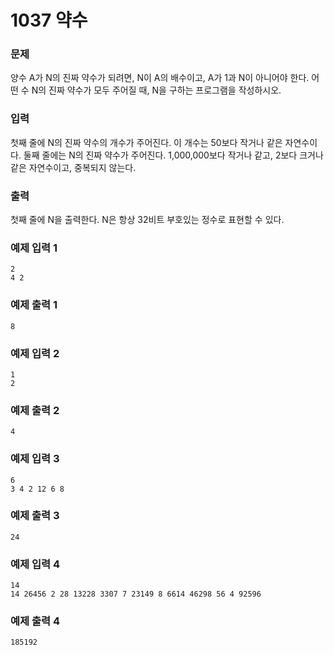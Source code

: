 
# 1037 약수
### 문제

양수 A가 N의 진짜 약수가 되려면, N이 A의 배수이고, A가 1과 N이 아니어야 한다. 어떤 수 N의 진짜 약수가 모두 주어질 때, N을 구하는 프로그램을 작성하시오.
### 입력

첫째 줄에 N의 진짜 약수의 개수가 주어진다. 이 개수는 50보다 작거나 같은 자연수이다. 둘째 줄에는 N의 진짜 약수가 주어진다. 1,000,000보다 작거나 같고, 2보다 크거나 같은 자연수이고, 중복되지 않는다.
### 출력

첫째 줄에 N을 출력한다. N은 항상 32비트 부호있는 정수로 표현할 수 있다.
### 예제 입력 1
```
2
4 2
```
### 예제 출력 1
```
8
```
### 예제 입력 2
```
1
2
```
### 예제 출력 2
```
4
```
### 예제 입력 3
```
6
3 4 2 12 6 8
```
### 예제 출력 3
```
24
```
### 예제 입력 4
```
14
14 26456 2 28 13228 3307 7 23149 8 6614 46298 56 4 92596
```
### 예제 출력 4
```
185192
```
